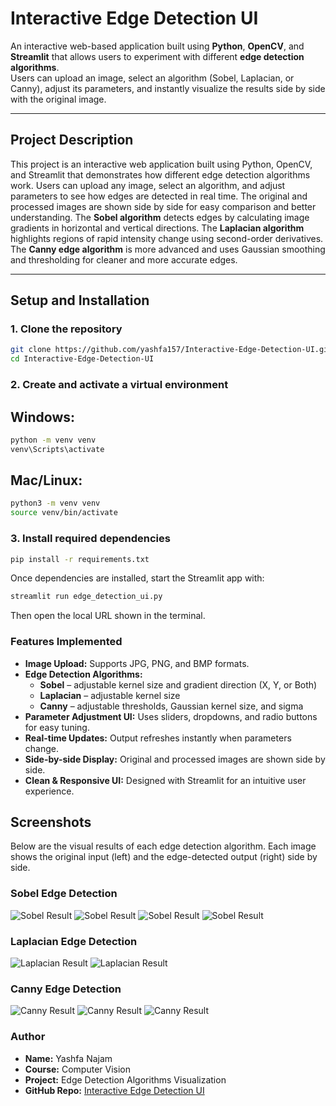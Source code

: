 # Interactive Edge Detection UI

An interactive web-based application built using **Python**, **OpenCV**, and **Streamlit** that allows users to experiment with different **edge detection algorithms**.  
Users can upload an image, select an algorithm (Sobel, Laplacian, or Canny), adjust its parameters, and instantly visualize the results side by side with the original image.

---

## Project Description

This project is an interactive web application built using Python, OpenCV, and Streamlit that demonstrates how different edge detection algorithms work.
Users can upload any image, select an algorithm, and adjust parameters to see how edges are detected in real time.
The original and processed images are shown side by side for easy comparison and better understanding.
The **Sobel algorithm** detects edges by calculating image gradients in horizontal and vertical directions.
The **Laplacian algorithm** highlights regions of rapid intensity change using second-order derivatives.
The **Canny edge algorithm** is more advanced and uses Gaussian smoothing and thresholding for cleaner and more accurate edges.

---

## Setup and Installation

### 1. Clone the repository
```bash
git clone https://github.com/yashfa157/Interactive-Edge-Detection-UI.git
cd Interactive-Edge-Detection-UI
```

### 2. Create and activate a virtual environment

## Windows:

```bash
python -m venv venv
venv\Scripts\activate
```
## Mac/Linux:
```bash
python3 -m venv venv
source venv/bin/activate
```
### 3. Install required dependencies
```bash
pip install -r requirements.txt
```

Once dependencies are installed, start the Streamlit app with:
```bash
streamlit run edge_detection_ui.py
```
Then open the local URL shown in the terminal.

### Features Implemented

- **Image Upload:** Supports JPG, PNG, and BMP formats.
- **Edge Detection Algorithms:**
  - **Sobel** – adjustable kernel size and gradient direction (X, Y, or Both)
  - **Laplacian** – adjustable kernel size
  - **Canny** – adjustable thresholds, Gaussian kernel size, and sigma
- **Parameter Adjustment UI:** Uses sliders, dropdowns, and radio buttons for easy tuning.
- **Real-time Updates:** Output refreshes instantly when parameters change.
- **Side-by-side Display:** Original and processed images are shown side by side.
- **Clean & Responsive UI:** Designed with Streamlit for an intuitive user experience.


## Screenshots


Below are the visual results of each edge detection algorithm.
Each image shows the original input (left) and the edge-detected output (right) side by side.

### Sobel Edge Detection
![Sobel Result](Outputs/Sobel.png)
![Sobel Result](Outputs/Sobel(2).png)
![Sobel Result](Outputs/Sobel(3).png)
![Sobel Result](Outputs/Sobel_y_direction.png)

### Laplacian Edge Detection
![Laplacian Result](Outputs/Laplacian.png)
![Laplacian Result](Outputs/Laplacian(2).png)

### Canny Edge Detection
![Canny Result](Outputs/Canny.png)
![Canny Result](Outputs/Canny(2).png)
![Canny Result](Outputs/Canny(3).png)


### Author

- **Name:** Yashfa Najam  
- **Course:** Computer Vision  
- **Project:** Edge Detection Algorithms Visualization  
- **GitHub Repo:** [Interactive Edge Detection UI](https://github.com/yashfa157/Interactive-Edge-Detection-UI)
